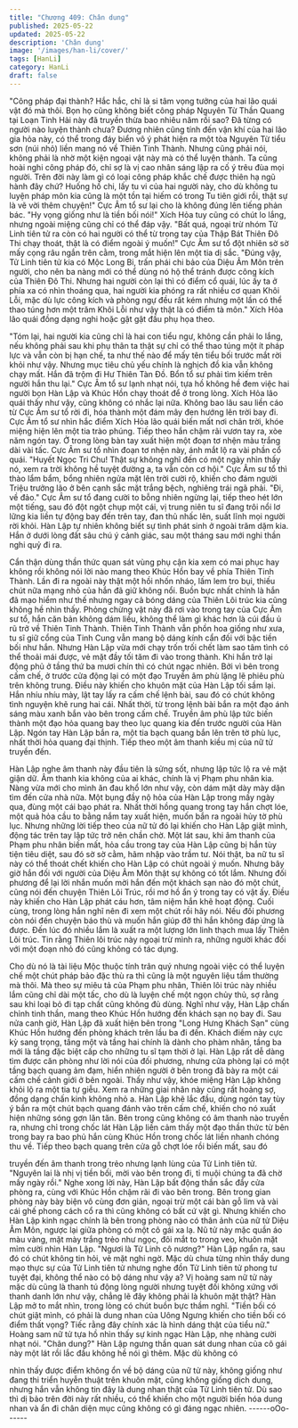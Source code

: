 ```yaml
---
title: "Chương 409: Chân dung"
published: 2025-05-22
updated: 2025-05-22
description: 'Chân dung'
image: '/images/han-li/cover/'
tags: [HanLi]
category: HanLi
draft: false
---
```


"Công pháp đại thành? Hắc hắc, chỉ là si tâm vọng tưởng của hai
lão quái vật đó mà thôi. Bọn họ cũng không biết công pháp
Nguyên Từ Thần Quang tại Loạn Tinh Hải này đã truyền thừa bao
nhiêu năm rồi sao? Đã từng có người nào luyện thành chưa?
Đương nhiên cũng tính đến vận khí của hai lão gia hỏa này, có
thể trong đáy biển vô ý phát hiện ra một tòa Nguyên Từ tiểu sơn
(núi nhỏ) liền mang nó về Thiên Tinh Thành. Nhưng cũng phải
nói, không phải là nhờ một kiện ngoại vật này mà có thể luyện
thành. Ta cũng hoài nghi công pháp đó, chỉ sợ là vị cao nhân sáng
lập ra cố ý trêu đùa mọi người. Trên đời này làm gì có loại công
pháp khắc chế được thiên hạ ngũ hành đây chứ? Huống hồ chi,
lấy tu vi của hai người này, cho dù không tu luyện pháp môn kia
cũng là một tồn tại hiếm có trong Tu tiên giới rồi, thật sự là vẽ vời
thêm chuyện!" Cực Âm tổ sư lại cho là không đúng lên tiếng phản
bác.
"Hy vọng giống như là tiền bối nói!" Xích Hỏa tuy cũng có chút lo
lắng, nhưng ngoài miệng cũng chỉ có thể đáp vậy.
"Bất quá, ngoại trừ nhóm Tử Linh tiên tử ra còn có hai người có
thể từ trong tay của Thập Bát Thiên Đô Thi chạy thoát, thật là có
điểm ngoài ý muốn!" Cực Âm sư tổ đột nhiên sờ sờ mấy cọng râu
ngắn trên cằm, trong mắt hiện lên một tia dị sắc.
"Đúng vậy, Tử Linh tiên tử kia có Mộc Long Bi, trấn phái chi bảo
của Diệu Âm Môn trên người, cho nên ba nàng mới có thể dùng
nó hộ thể tránh được công kích của Thiên Đô Thi. Nhưng hai
người còn lại thì có điểm cổ quái, lúc ấy ta ở phía xa có nhìn
thoáng qua, hai người kia phóng ra rất nhiều cơ quan Khôi Lỗi,
mặc dù lực công kích và phòng ngự đều rất kém nhưng một lần
có thể thao túng hơn một trăm Khôi Lỗi như vậy thật là có điểm tà
môn." Xích Hỏa lão quái đồng dạng nghi hoặc gật gật đầu phụ
họa theo.

"Tóm lại, hai người kia cũng chỉ là hai con tiểu ngư, không cần
phải lo lắng, nếu không phải sau khi phụ thân ta thật sự chỉ có thể
thao túng một ít pháp lực và vẫn còn bị hạn chế, ta như thế nào
để mấy tên tiểu bối trước mắt rời khỏi như vậy. Nhưng mục tiêu
chủ yếu chính là nghịch đồ kia vẫn không chạy mất. Hắn đã trộm
đi Hư Thiên Tàn Đồ. Bổn tổ sư phải tìm kiếm trên người hắn thu
lại." Cực Âm tổ sư lạnh nhạt nói, tựa hồ không hề đem việc hai
người bọn Hàn Lập và Khúc Hồn chạy thoát để ở trong lòng.
Xích Hỏa lão quái thấy như vậy, cũng không có nhắc lại nữa.
Không bao lâu sau liền cáo từ Cực Âm sư tổ rời đi, hóa thành một
đám mây đen hướng lên trời bay đi.
Cực Âm tổ sư nhìn hắc điểm Xích Hỏa lão quái biến mất nơi chân
trời, khóe miệng hiện lên một tia trào phúng.
Tiếp theo hắn chậm rãi vươn tay ra, xòe năm ngón tay.
Ở trong lòng bàn tay xuất hiện một đoạn tơ nhện màu trắng dài
vài tấc.
Cực Âm sư tổ nhìn đoạn tơ nhện này, ánh mắt lộ ra vài phần cổ
quái.
"Huyết Ngọc Tri Chu! Thật sự không nghĩ đến có một ngày nhìn
thấy nó, xem ra trời không hề tuyệt đường a, ta vẫn còn cơ hội."
Cực Âm sư tổ thì thào lẩm bẩm, bổng nhiên ngửa mặt lên trời
cười rộ, khiến cho đám người Triệu trưởng lão ở bên cạnh sắc
mặt trắng bệch, nghiêng trái ngã phải.
"Đi, về đảo." Cực Âm sư tổ đang cười to bỗng nhiên ngừng lại,
tiếp theo hét lớn một tiếng, sau đó đột ngột chụp một cái, vị trung
niên tu sĩ đang trôi nổi lơ lững kia liền tự động bay đến trên tay,
đan thủ nhấc lên, suất lĩnh mọi người rời khỏi.
Hàn Lập tự nhiên không biết sự tình phát sinh ở ngoài trăm dặm
kia. Hắn ở dưới lòng đất sâu chú ý cảnh giác, sau một tháng sau
mới nghi thần nghi quỷ đi ra.

Cẩn thận dùng thần thức quan sát vùng phụ cận kia xem có mai
phục hay không rồi không nói lời nào mang theo Khúc Hồn bay về
phía Thiên Tinh Thành.
Lần đi ra ngoài này thật một hồi nhốn nháo, lấm lem tro bụi, thiếu
chút nữa mạng nhỏ của hắn đã giữ không nổi.
Buồn bực nhất chính là hắn đã mạo hiểm như thế nhưng ngay cả
bóng dáng của Thiên Lôi trúc kia cũng không hề nhìn thấy.
Phỏng chừng vật này đã rơi vào trong tay của Cực Âm sư tổ, hắn
căn bản không dám liều, không thể làm gì khác hơn là cúi đầu ủ
rũ trở về Thiên Tinh Thành.
Thiên Tinh Thành vẫn phồn hoa giống như xưa, tu sĩ giữ cổng
của Tinh Cung vẫn mang bộ dáng kính cẩn đối với bậc tiền bối
như hắn.
Nhưng Hàn Lập vừa mới chạy trốn trối chết làm sao tâm tình có
thể thoải mái được, vẻ mặt đầy tối tăm đi vào trong thành.
Khi hắn trở lại động phủ ở tầng thứ ba mươi chín thì có chút ngạc
nhiên.
Bởi vì bên trong cấm chế, ở trước cửa động lại có một đạo
Truyền âm phù lặng lẽ phiêu phù trên không trung. Điều này khiến
cho khuôn mặt của Hàn Lập tối sầm lại.
Hắn nhíu nhíu mày, lật tay lấy ra cấm chế lệnh bài, sau đó có chút
không tình nguyện khẽ rung hai cái.
Nhất thời, từ trong lệnh bài bắn ra một đạo ánh sáng màu xanh
bắn vào bên trong cấm chế. Truyền âm phù lập tức biến thành
một đạo hỏa quang bay theo lục quang kia đến trước người của
Hàn Lập.
Ngón tay Hàn Lập bắn ra, một tia bạch quang bắn lên trên tờ phù
lục, nhất thời hỏa quang đại thịnh. Tiếp theo một âm thanh kiều mị
của nữ tử truyền đến.

Hàn Lập nghe âm thanh này đầu tiên là sửng sốt, nhưng lập tức
lộ ra vẻ mặt giận dữ.
Âm thanh kia không của ai khác, chính là vị Phạm phu nhân kia.
Nàng vừa mới cho mình ăn đau khổ lớn như vậy, còn dám mặt
dày mày dặn tìm đến cửa nhà nữa.
Một bụng đầy nộ hỏa của Hàn Lập trong mấy ngày qua, đùng một
cái bạo phát ra.
Nhất thời hồng quang trong tay hắn chợt lóe, một quả hỏa cầu to
bằng nắm tay xuất hiện, muốn bắn ra ngoài hủy tờ phù lục.
Nhưng những lời tiếp theo của nữ tử đó lại khiến cho Hàn Lập
giật mình, động tác trên tay lập tức trở nên chần chờ.
Một lát sau, khi âm thanh của Phạm phu nhân biến mất, hỏa cầu
trong tay của Hàn Lập cũng bị hắn tùy tiện tiêu diệt, sau đó sờ sờ
cằm, hãm nhập vào trầm tư.
Nói thật, ba nữ tu sĩ này có thể thoát chết khiến cho Hàn Lập có
chút ngoài ý muốn.
Nhưng bây giờ hắn đối với người của Diệu Âm Môn thật sự
không có tốt lắm.
Nhưng đối phương để lại lời nhắn muốn mời hắn đến một khách
sạn nào đó một chút, cũng nói đến chuyện Thiên Lôi Trúc, rồi mơ
hồ ẩn ý trong tay có vật ấy. Điều này khiến cho Hàn Lập phát cáu
hơn, tâm niệm hắn khẽ hoạt động.
Cuối cùng, trong lòng hắn nghĩ nên đi xem một chút rồi hãy nói.
Nếu đối phương còn nói đến chuyện báo thù và muốn hắn giúp
đỡ thì hắn không đáp ứng là được. Đến lúc đó nhiều lắm là xuất
ra một lượng lớn linh thạch mua lấy Thiên Lôi trúc.
Tin rằng Thiên lôi trúc này ngoại trừ mình ra, những người khác
đối với một đoạn nhỏ đó cũng không có tác dụng.

Cho dù nó là tài liệu Mộc thuộc tính trân quý nhưng ngoài việc có
thể luyện chế một chút pháp bảo đặc thù ra thì cũng là một
nguyên liệu tầm thường mà thôi. Mà theo sự miêu tả của Phạm
phu nhân, Thiên lôi trúc này nhiều lắm cũng chỉ dài một tấc, cho
dù là luyện chế một ngọn chủy thủ, sợ rằng sau khi loại bỏ đi tạp
chất cũng không đủ dùng.
Nghĩ như vậy, Hàn Lập chấn chỉnh tinh thần, mang theo Khúc
Hồn hướng đến khách sạn nọ bay đi.
Sau nửa canh giờ, Hàn Lập đã xuất hiện bên trong "Long Hưng
Khách Sạn" cùng Khúc Hồn hướng đến phòng khách trên lầu ba
đi đến.
Khách điếm này cực kỳ sang trọng, tầng một và tầng hai chính là
dành cho phàm nhân, tầng ba mới là tầng đặc biệt cấp cho những
tu sĩ tạm thời ở lại.
Hàn Lập rất dễ dàng tìm được căn phòng như lời nói của đối
phương, nhưng cửa phòng lại có một tầng bạch quang ảm đạm,
hiển nhiên người ở bên trong đã bày ra một cái cấm chế cảnh giới
ở bên ngoài.
Thấy như vậy, khóe miệng Hàn Lập không khỏi lộ ra một tia tự
giễu.
Xem ra những giai nhân này cũng rất hoảng sợ, đồng dạng chấn
kinh không nhỏ a.
Hàn Lập khẽ lắc đầu, dùng ngón tay tùy ý bắn ra một chút bạch
quang đánh vào trên cấm chế, khiến cho nó xuất hiện những
sóng gợn lăn tăn.
Bên trong cũng không có âm thanh nào truyền ra, nhưng chỉ trong
chốc lát Hàn Lập liền cảm thấy một đạo thần thức từ bên trong
bay ra bao phủ hắn cùng Khúc Hồn trong chốc lát liền nhanh
chóng thu về.
Tiếp theo bạch quang trên cửa gỗ chợt lóe rồi biến mất, sau đó

truyền đến âm thanh trong trẻo nhưng lạnh lùng của Tử Linh tiên
tử.
"Nguyên lai là nhị vị tiền bối, mời vào bên trong đi, tỉ muội chúng
ta đã chờ mấy ngày rồi."
Nghe xong lời này, Hàn Lập bất động thần sắc đẩy cửa phòng ra,
cùng với Khúc Hồn chậm rãi đi vào bên trong.
Bên trong gian phòng này bày biện vô cùng đơn giản, ngoại trừ
một cái bàn gỗ lim và vài cái ghế phong cách cổ ra thì cũng không
có bất cứ vật gì.
Nhưng khiến cho Hàn Lập kinh ngạc chính là bên trong phòng
nào có thân ảnh của nữ tử Diệu Âm Môn, ngược lại giữa phòng
có một cô gái xa lạ.
Nũ tử này mặc quần áo màu vàng, mặt mày trắng trẻo như ngọc,
đôi mắt to trong veo, khuôn mặt mỉm cười nhìn Hàn Lập.
"Ngươi là Tử Linh cô nương?" Hàn Lập ngẩn ra, sau đó có chút
không tin hỏi, vẻ mặt nghi ngờ.
Mặc dù chưa từng nhìn thấy dung mạo thực sự của Tử Linh tiên
tử nhưng nghe đồn Tử Linh tiên tử phong tư tuyệt đại, không thể
nào có bộ dáng như vậy a?
Vị hoàng sam nữ tử này mặc dù cũng là thanh tú động lòng người
nhưng tuyệt đối không xứng với thanh danh lớn như vậy, chẳng lẽ
đây không phải là khuôn mặt thật?
Hàn Lập mở to mắt nhìn, trong lòng có chút buồn bực thầm nghĩ.
"Tiền bối có chút giật mình, có phải là dung nhan của Uông
Ngưng khiến cho tiền bối có điểm thất vọng? Tiếc rằng đây chính
xác là hình dáng thật của tiểu nữ." Hoàng sam nữ tử tựa hồ nhìn
thấy sự kinh ngạc Hàn Lập, nhẹ nhàng cười nhạt nói.
"Chân dung?" Hàn Lập ngưng thần quan sát dung nhan của cô
gái này một lát rồi lắc đầu không hề nói gì thêm. Mặc dù không có

nhìn thấy được điểm không ổn về bộ dáng của nữ tử này, không
giống như đang thi triển huyễn thuật trên khuôn mặt, cũng không
giống dịch dung, nhưng hắn vẫn không tin đây là dung nhan thật
của Tử Linh tiên tử.
Dù sao thì dị bảo trên đời này rất nhiều, có thể khiến cho một
người biến hóa dung nhan và ẩn đi chân diện mục cũng không có
gì đáng ngạc nhiên.
------oOo------
